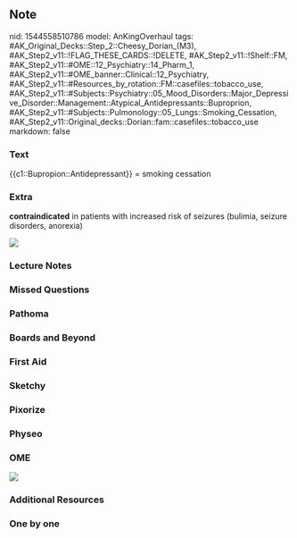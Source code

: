 ## Note
nid: 1544558510786
model: AnKingOverhaul
tags: #AK_Original_Decks::Step_2::Cheesy_Dorian_(M3), #AK_Step2_v11::!FLAG_THESE_CARDS::!DELETE, #AK_Step2_v11::!Shelf::FM, #AK_Step2_v11::#OME::12_Psychiatry::14_Pharm_1, #AK_Step2_v11::#OME_banner::Clinical::12_Psychiatry, #AK_Step2_v11::#Resources_by_rotation::FM::casefiles::tobacco_use, #AK_Step2_v11::#Subjects::Psychiatry::05_Mood_Disorders::Major_Depressive_Disorder::Management::Atypical_Antidepressants::Buproprion, #AK_Step2_v11::#Subjects::Pulmonology::05_Lungs::Smoking_Cessation, #AK_Step2_v11::Original_decks::Dorian::fam::casefiles::tobacco_use
markdown: false

### Text
{{c1::Bupropion::Antidepressant}} = smoking cessation

### Extra
<b>contraindicated</b> in patients with increased risk of seizures
(bulimia, seizure disorders, anorexia)
<div><img src="paste-485464448434670.jpg"></div>

### Lecture Notes


### Missed Questions


### Pathoma


### Boards and Beyond


### First Aid


### Sketchy


### Pixorize


### Physeo


### OME
<div class="ome-widget">
  <a href=
  "https://onlinemeded.org/spa/psychiatry?ref=anki"><img src=
  "_OME_AnkiFlashcards_Topic_5.png"></a>
</div>

### Additional Resources


### One by one

